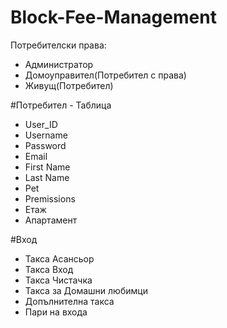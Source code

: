 # Block-Fee-Management

Потребителски права:
- Администратор
- Домоуправител(Потребител с права)
- Живущ(Потребител)

#Потребител - Таблица 
- User_ID
- Username
- Password
- Email 
- First Name
- Last Name
- Pet 
- Premissions 
- Етаж
- Апартамент

#Вход
- Такса Асансьор
- Такса Вход
- Такса Чистачка
- Такса за Домашни любимци
- Допълнителна такса 
- Пари на входа
